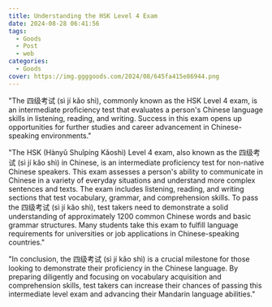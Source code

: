 ```yaml
---
title: Understanding the HSK Level 4 Exam
date: 2024-08-28 06:41:56
tags:
  - Goods
  - Post
  - web
categories:
  - Goods
cover: https://img.ggggoods.com/2024/08/645fa415e86944.png
---
```


"The 四级考试 (sì jí kǎo shì), commonly known as the HSK Level 4 exam, is an intermediate proficiency test that evaluates a person's Chinese language skills in listening, reading, and writing. Success in this exam opens up opportunities for further studies and career advancement in Chinese-speaking environments."

"The HSK (Hànyǔ Shuǐpíng Kǎoshì) Level 4 exam, also known as the 四级考试 (sì jí kǎo shì) in Chinese, is an intermediate proficiency test for non-native Chinese speakers. This exam assesses a person's ability to communicate in Chinese in a variety of everyday situations and understand more complex sentences and texts. The exam includes listening, reading, and writing sections that test vocabulary, grammar, and comprehension skills. To pass the 四级考试 (sì jí kǎo shì), test takers need to demonstrate a solid understanding of approximately 1200 common Chinese words and basic grammar structures. Many students take this exam to fulfill language requirements for universities or job applications in Chinese-speaking countries."

"In conclusion, the 四级考试 (sì jí kǎo shì) is a crucial milestone for those looking to demonstrate their proficiency in the Chinese language. By preparing diligently and focusing on vocabulary acquisition and comprehension skills, test takers can increase their chances of passing this intermediate level exam and advancing their Mandarin language abilities."

